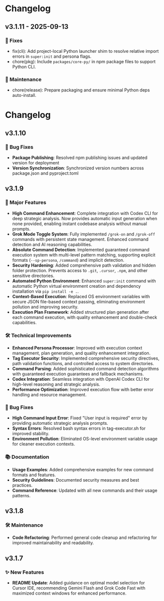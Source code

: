 # Changelog

## v3.1.11 - 2025-09-13

### 🐛 Fixes
- fix(cli): Add project-local Python launcher shim to resolve relative import errors in `super:init` and persona flags.
- chore(pkg): Include `packages/core-py/` in npm package files to support Python CLI.

### 🧰 Maintenance
- chore(release): Prepare packaging and ensure minimal Python deps auto-install.

# Changelog

## v3.1.10

### 🐛 **Bug Fixes**

- **Package Publishing**: Resolved npm publishing issues and updated version for deployment
- **Version Synchronization**: Synchronized version numbers across package.json and pyproject.toml

## v3.1.9

### 🚀 Major Features

- **High Command Enhancement**: Complete integration with Codex CLI for deep strategic analysis. Now provides automatic input generation when none provided, enabling instant codebase analysis without manual prompts.
- **Grok Mode Toggle System**: Fully implemented `/grok-on` and `/grok-off` commands with persistent state management. Enhanced command detection and AI reasoning capabilities.
- **Absolute Command Detection**: Implemented guaranteed command execution system with multi-level pattern matching, supporting explicit formats (`--sp-persona`, `/command`) and implicit detection.
- **Security Hardening**: Added comprehensive path validation and hidden folder protection. Prevents access to `.git`, `.cursor`, `.npm`, and other sensitive directories.
- **Automated Python Environment**: Enhanced `super:init` command with automatic Python virtual environment creation and dependency installation via `pip install -e .`.
- **Context-Based Execution**: Replaced OS environment variables with secure JSON file-based context passing, eliminating environment pollution and improving security.
- **Execution Plan Framework**: Added structured plan generation after each command execution, with quality enhancement and double-check capabilities.

### 🛠️ Technical Improvements

- **Enhanced Persona Processor**: Improved with execution context management, plan generation, and quality enhancement integration.
- **Tag Executor Security**: Implemented comprehensive security directives, path validation functions, and controlled access to system directories.
- **Command Parsing**: Added sophisticated command detection algorithms with guaranteed execution guarantees and fallback mechanisms.
- **Codex Integration**: Seamless integration with OpenAI Codex CLI for high-level reasoning and strategic analysis.
- **Performance Optimization**: Improved execution flow with better error handling and resource management.

### 🔧 Bug Fixes

- **High Command Input Error**: Fixed "User input is required" error by providing automatic strategic analysis prompts.
- **Syntax Errors**: Resolved bash syntax errors in tag-executor.sh for improved stability.
- **Environment Pollution**: Eliminated OS-level environment variable usage for cleaner execution contexts.

### 📚 Documentation

- **Usage Examples**: Added comprehensive examples for new command formats and features.
- **Security Guidelines**: Documented security measures and best practices.
- **Command Reference**: Updated with all new commands and their usage patterns.

## v3.1.8

### 🛠️ Maintenance

- **Code Refactoring**: Performed general code cleanup and refactoring for improved maintainability and readability.

## v3.1.7

### ✨ New Features

- **README Update**: Added guidance on optimal model selection for Cursor IDE, recommending Gemini Flash and Grok Code Fast with maximized context windows for enhanced performance.
